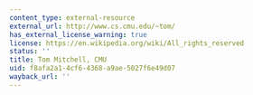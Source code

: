 ```yaml
---
content_type: external-resource
external_url: http://www.cs.cmu.edu/~tom/
has_external_license_warning: true
license: https://en.wikipedia.org/wiki/All_rights_reserved
status: ''
title: Tom Mitchell, CMU
uid: f8afa2a1-4cf6-4368-a9ae-5027f6e49d07
wayback_url: ''
---
```

